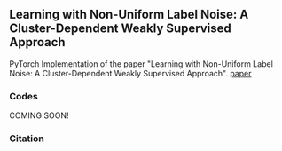 ## Learning with Non-Uniform Label Noise: A Cluster-Dependent Weakly Supervised Approach

PyTorch Implementation of the paper "Learning with Non-Uniform Label Noise: A Cluster-Dependent Weakly Supervised Approach". [paper](#)

### Codes

COMING SOON!

### Citation

~~~latex
~~~